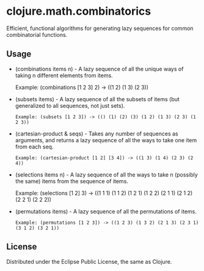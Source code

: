 # clojure.math.combinatorics
Efficient, functional algorithms for generating lazy
sequences for common combinatorial functions. 

## Usage

* (combinations items n) - A lazy sequence of all the unique
ways of taking n different elements from items.

     Example: (combinations [1 2 3] 2) -> ((1 2) (1 3) (2 3))

* (subsets items) - A lazy sequence of all the subsets of
items (but generalized to all sequences, not just sets).

      Example: (subsets [1 2 3]) -> (() (1) (2) (3) (1 2) (1 3) (2 3) (1 2 3))

* (cartesian-product & seqs) - Takes any number of sequences
as arguments, and returns a lazy sequence of all the ways
to take one item from each seq.

      Example: (cartesian-product [1 2] [3 4]) -> ((1 3) (1 4) (2 3) (2 4))

* (selections items n) - A lazy sequence of all the ways to
take n (possibly the same) items from the sequence of items.

     Example: (selections [1 2] 3) -> ((1 1 1) (1 1 2) (1 2 1) (1 2 2) (2 1 1) (2 1 2) (2 2 1) (2 2 2))

* (permutations items) - A lazy sequence of all the permutations
of items.

      Example: (permutations [1 2 3]) -> ((1 2 3) (1 3 2) (2 1 3) (2 3 1) (3 1 2) (3 2 1))


## License

Distributed under the Eclipse Public License, the same as Clojure.
